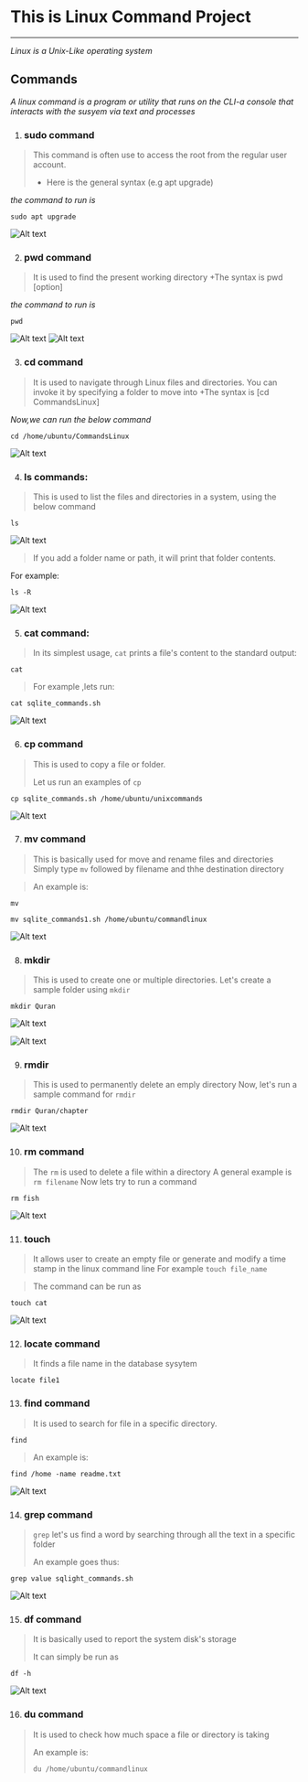 # This is Linux Command Project

---
*Linux is a Unix-Like operating system*

## Commands
*A linux command is a program or utility that runs on the CLI-a console that interacts with the susyem via text and processes*

1. ### **sudo command**


>This command is often use to access the root from the regular user account.
  >+ Here is the general syntax (e.g apt upgrade)

*the command to run is*

`sudo apt upgrade`

![Alt text](<image/Screenshot 2023-09-05 at 4.18.59 AM.png>)

2. ### **pwd command**

>It is used to find the present working directory
   +The syntax is pwd [option]

*the command to run is*

`pwd`

![Alt text](<image/Screenshot 2023-09-05 at 5.39.45 AM.png>)
![Alt text](<image/pwd -l.png>)

3. ### **cd command**

>It is used to navigate through Linux files and directories. You can invoke it by specifying a folder to move into
+The syntax is [cd CommandsLinux]

*Now,we can run the below command*

`cd /home/ubuntu/CommandsLinux`

![Alt text](image/cd.png)

4. ### **ls commands:**

>This is used to list the files and directories in a system, using the below command

`ls`

![Alt text](image/ls.png)

>If you add a folder name or path, it will print that folder contents.

For example:

`ls -R`

![Alt text](<image/ls -R.png>)

5. ### **cat command:**

>In its simplest usage, `cat` prints a file's content to the standard output:

`cat`

>For example ,lets run:

`cat sqlite_commands.sh`

![Alt text](image/cat.png)

6. ### **cp command**

>This is used to copy a file or folder.
>
>Let us run an examples of `cp`

`cp sqlite_commands.sh /home/ubuntu/unixcommands`

![Alt text](<image/Screenshot 2023-09-05 at 6.29.14 AM.png>)

7. ### **mv command**

>This is basically used for move and rename files and directories
>Simply type `mv` followed by filename and thhe destination directory

>An example is:

`mv `

`mv sqlite_commands1.sh /home/ubuntu/commandlinux`

![Alt text](mv.png)

8. ### **mkdir**

>This is used to create one or multiple directories.
>Let's create a sample folder using `mkdir`
>
`mkdir Quran`

![Alt text](Mkdir.png)

![Alt text](image/Mkdir.png)

9. ### **rmdir**

>This is used to permanently delete an emply directory
>Now, let's run a sample command for `rmdir`
>

`rmdir Quran/chapter`

![Alt text](<Screenshot 2023-09-11 at 4.26.31 PM.png>)

10. ### **rm command**

>The `rm` is used to delete a file within a directory
>A general example is `rm filename`
>Now lets try to run a command

`rm fish`

![Alt text](rm.png)


11. ### **touch**

>It allows user to create an empty file or generate and modify a time stamp in the linux command line
>For example `touch file_name`

>The command can be run as

`touch cat`

![Alt text](touch.png)

12. ### **locate command**

>It finds a file name in the database sysytem

`locate file1`

13. ### **find command**

>It is used to search for file in a specific directory.

`find`

>An example is:

`find /home -name readme.txt`

![Alt text](image/find.png)

14. ### **grep command**

>`grep` let's us find a word by searching through all the text in a specific folder
>
>An example goes thus:

`grep value sqlight_commands.sh`

![Alt text](image/grep.png)


15. ### **df command**

>It is basically used to report the system disk's storage
>
>It can simply be run as 

`df -h`

![Alt text](image/df-.png)

16. ### **du command**

>It is used to check how much space a file or directory is taking
>
>An example is:
>
>`du /home/ubuntu/commandlinux`








